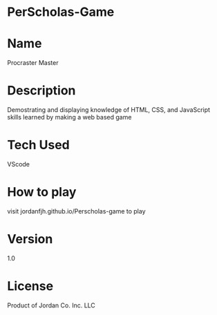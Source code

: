 # PerScholas-Game

# Name
Procraster Master

# Description
Demostrating and displaying knowledge of HTML, CSS, and JavaScript skills learned by making a web based game

# Tech Used
VScode

# How to play
visit jordanfjh.github.io/Perscholas-game to play

# Version
1.0

# License
Product of Jordan Co. Inc. LLC
